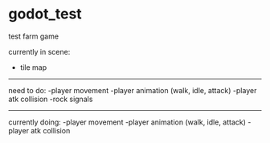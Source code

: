 # godot_test
 test farm game

currently in scene:
- tile map
___________

need to do:
-player movement
-player animation (walk, idle, attack)
-player atk collision
-rock signals 
___________

currently doing:
-player movement
-player animation (walk, idle, attack)
-player atk collision
